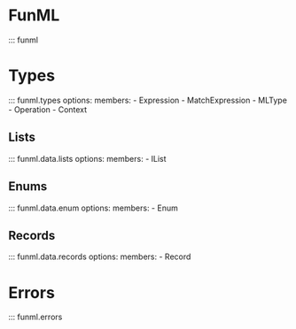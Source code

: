 FunML
===

::: funml

Types
===

::: funml.types
    options:
        members:
            - Expression
            - MatchExpression
            - MLType
            - Operation
            - Context

Lists
--

::: funml.data.lists
    options:
        members:
            - IList

Enums
--

::: funml.data.enum
    options:
        members:
            - Enum

Records
--

::: funml.data.records
    options:
        members:
            - Record

Errors
===

::: funml.errors
